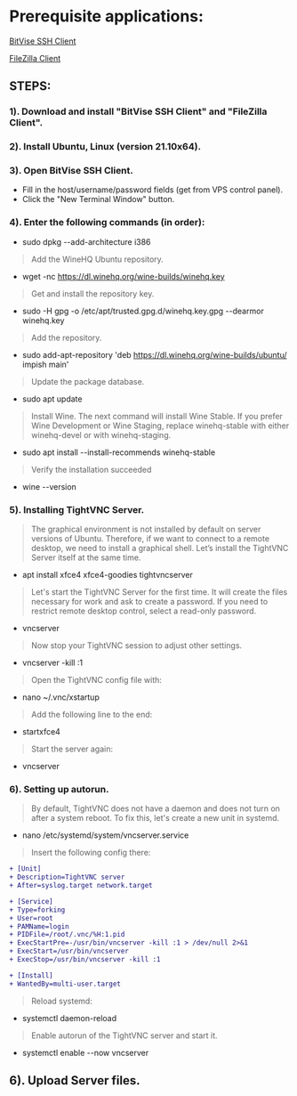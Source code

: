 # Prerequisite applications:

[BitVise SSH Client](https://www.bitvise.com/ssh-client-download)

[FileZilla Client](https://filezilla-project.org/download.php?platform=win64)

## STEPS:

### 1). Download and install "BitVise SSH Client" and "FileZilla Client".

### 2). Install Ubuntu, Linux (version 21.10x64).

### 3). Open BitVise SSH Client.
- Fill in the host/username/password fields (get from VPS control panel).
- Click the "New Terminal Window" button.

### 4). Enter the following commands (in order):
- sudo dpkg --add-architecture i386

> Add the WineHQ Ubuntu repository.
- wget -nc https://dl.winehq.org/wine-builds/winehq.key

> Get and install the repository key.
- sudo -H gpg -o /etc/apt/trusted.gpg.d/winehq.key.gpg --dearmor winehq.key

> Add the repository.
- sudo add-apt-repository 'deb https://dl.winehq.org/wine-builds/ubuntu/ impish main'

> Update the package database.
- sudo apt update

> Install Wine.
> The next command will install Wine Stable. If you prefer Wine Development or Wine Staging, replace winehq-stable with either winehq-devel or with winehq-staging.
- sudo apt install --install-recommends winehq-stable

> Verify the installation succeeded
- wine --version

### 5). Installing TightVNC Server.

> The graphical environment is not installed by default on server versions of Ubuntu. Therefore, if we want to connect to a remote desktop, we need to install a graphical shell. Let’s install the TightVNC Server itself at the same time.
- apt install xfce4 xfce4-goodies tightvncserver

> Let's start the TightVNC Server for the first time. It will create the files necessary for work and ask to create a password.
> If you need to restrict remote desktop control, select a read-only password.

- vncserver

> Now stop your TightVNC session to adjust other settings.

- vncserver -kill :1

> Open the TightVNC config file with:

- nano ~/.vnc/xstartup

> Add the following line to the end:

- startxfce4

> Start the server again:

- vncserver

### 6). Setting up autorun.

> By default, TightVNC does not have a daemon and does not turn on after a system reboot. To fix this, let's create a new unit in systemd.

- nano /etc/systemd/system/vncserver.service

> Insert the following config there:

```diff
+ [Unit]
+ Description=TightVNC server
+ After=syslog.target network.target

+ [Service]
+ Type=forking
+ User=root
+ PAMName=login
+ PIDFile=/root/.vnc/%H:1.pid
+ ExecStartPre=-/usr/bin/vncserver -kill :1 > /dev/null 2>&1
+ ExecStart=/usr/bin/vncserver
+ ExecStop=/usr/bin/vncserver -kill :1

+ [Install]
+ WantedBy=multi-user.target
```

> Reload systemd:

- systemctl daemon-reload

> Enable autorun of the TightVNC server and start it.

- systemctl enable --now vncserver

## 6). Upload Server files.